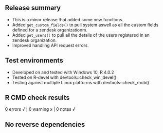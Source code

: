 ## Release summary

* This is a minor release that added some new functions.
* Added `get_custom_fields()` to pull system aswell as all the custom fields defined for a zendesk organizationm.
* Added `get_users()` to pull all the details of the users registered in an zendesk organization.
* Improved handling API request errors.

## Test environments

* Developed on and tested with Windows 10, R 4.0.2
* Tested on R-devel with devtools::check_win_devel()
* Testing against multiple Linux platforms with devtools::check_rhub()

## R CMD check results
0 errors √ | 0 warning x | 0 notes √

## No reverse dependencies

